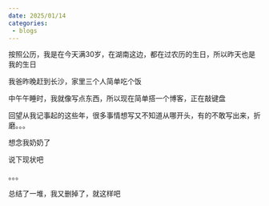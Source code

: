 ```yaml
---
date: 2025/01/14
categories:
 - blogs
---
```

按照公历，我是在今天满30岁，在湖南这边，都在过农历的生日，所以昨天也是我的生日

我爸昨晚赶到长沙，家里三个人简单吃个饭

中午午睡时，我就像写点东西，所以现在简单搭一个博客，正在敲键盘

回望从我记事起的这些年，很多事情想写又不知道从哪开头，有的不敢写出来，折磨。。。

想念我奶奶了

说下现状吧

。。。

总结了一堆，我又删掉了，就这样吧
